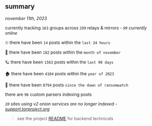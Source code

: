 
## summary
_november 11th, 2023_

currently tracking `163` groups across `299` relays & mirrors - _`99` currently online_

⏲ there have been `14` posts within the `last 24 hours`

🦈 there have been `182` posts within the `month of november`

🪐 there have been `1563` posts within the `last 90 days`

🏚 there have been `4104` posts within the `year of 2023`

🦕 there have been `8794` posts `since the dawn of ransomwatch`

there are `96` custom parsers indexing posts

_`20` sites using v2 onion services are no longer indexed - [support.torproject.org](https://support.torproject.org/onionservices/v2-deprecation/)_

> see the project [README](https://github.com/joshhighet/ransomwatch#ransomwatch--) for backend technicals
